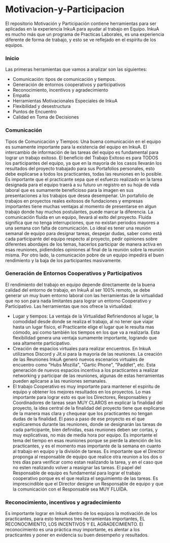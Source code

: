 # Motivacion-y-Participacion
El repositorio Motivación y Participación contiene herramientas para ser aplicadas en la experiencia InkuA para ayudar al trabajo en Equipo. InkuA es mucho más que un programa de Practicas Laborales, es una experiencia diferente de forma de trabajo, y esto se ve reflejado en el espíritu de los equipos.  
### Inicio
Las primeras herramientas que vamos a analizar son las siguientes:
* Comunicación: tipos de comunicación y tiempos. 
* Generación de entornos cooperativos y participativos 
* Reconocimiento, incentivos y agradecimiento 
* Empatia
* Herramientas Motivacionales Especiales de InkuA
* Flexibilidad y desestructura
* Puntos de Encuentro
* Calidad en Toma de Decisiones
### Comunicación
Tipos de Comunicación y Tiempos:
Una buena comunicación en el equipo es sumamente importante para la existencia del equipo en InkuA. 
El intercambio de información de las tareas del equipo es fundamental para lograr un trabajo exitoso. El beneficio del Trabajo Exitoso es para TODOS los participantes del equipo, ya que en la mayoría de los casos llevarán los resultados del proyecto trabajado para sus Portafolios personales, esto debe explicarse a todos los practicantes, todas las reuniones en lo posible. Es importante que el practicante sepa que el esfuerzo realizado en la tarea designada para el equipo traerá a su futuro un registro en su hoja de vida laboral que es sumamente beneficioso para la imagen en sus presentaciones a los trabajos que desea desempeñar. Un portafolio de trabajos en proyectos reales exitosos de fundaciones y empresas importantes tiene muchas ventajas al momento de presentarse en algun trabajo donde hay muchos postulantes, puede marcar la diferencia.
La comunicación fluída en un equipo, llevará al exito del proyecto. Fluída significa que no tenga interrupciones, que no existan periodos mayores a una semana con falta de comunicación. Lo ideal es tener una reunión semanal de equipo para designar tareas, despejar dudas, saber como está cada participante del equipo respecto al proyecto, pedir opiniones sobre diferentes abordajes de los temas, hacerlos participar de manera activa en esas reuniones, pidiendoles opiniones al final de la reunión sobre la reunión misma. Por otro lado, la comunicación pobre de un equipo impedirá el buen rendimiento y la baja de los participantes masivamente. 
### Generación de Entornos Cooperativos y Participativos
El rendimiento del trabajo en equipo depende directamente de la buena calidad del entorno de trabajo, en InkuA al ser 100% remoto, se debe generar un muy buen entorno laboral con las herramientas de la virtualidad que no son para nada limitantes para lograr un entorno Cooperativo y Participativo.
Las herramientas que nos ofrece la virtualidad:
* Lugar y tiempos: La ventaja de la Virtualidad Refiriendonos al lugar, la comodidad desde donde se realiza el trabajo, al no tener que viajar hasta un lugar físico, el Practicante elige el lugar que le resulta mas cómodo, así como también los tiempos en los que va a realizarla. Esta flexibilidad genera una ventaja sumamente importante, logrando que sea altamente participativo.
* Creación de espacios virtuales para realizar encuentros. En InkuA utilizamos Discord y Jit.si para la mayoría de las reuniones. La creación de las Reuniones InkuA generó nuevos escenarios virtuales de encuentro como "Hubs Mozilla", "Gartic Phone", "Paddlet", etc. Esta generación de nuevos espacios incentiva a los practicantes a realizar networking y participar de las reuniones, algunas de estas herramientas pueden aplicarse a las reuniones semanales. 
* El trabajo Cooperativo es muy importante para mantener el espiritu de equipo y obtener los mejores resultados en los proyectos. Lo mas importante para lograr esto es que los Directores, Responsables y Coordinadores de tareas sean MUY CLAROS en explicar la finalidad del proyecto, la idea central de la finalidad del proyecto tiene que explicarse de la manera mas clara y chequear que los practicantes no tengan dudas de la finalidad. El paso a paso de ese proyecto es el que explicaremos durante las reuniones, donde se designarán las tareas de cada participante, bien definidas, esas reuniones deben ser cortas, y muy explicativas, no más de media hora por equipo. Es importante el tema del tiempo en esas reuniones porque se pierde la atención de los practicantes, y es el momento mas importante de la semana en cuanto al trabajo en equipo y la división de tareas. Es importante que el Director proponga al responsable de equipo que realice otra reunion a los dos o tres días para verificar como estan realizando la tarea, y en el caso que no esten realizando volver a reasignar las tareas. El papel del Responsable de equipo es fundamental para lograr el trabajo cooperativo porque es el que realiza el seguimiemto de las tareas. Es imprescindible que el Director designe un Responsable de equipo y que la comunicación con el Responsable sea MUY FLUÍDA. 
### Reconocimiento, incentivos y agradecimiento
Es importante lograr en InkuA dentro de los equipos la motivación de los practicantes, para esto tenemos tres herramientas importantes, EL RECONOCIMIENTO, LOS INCENTIVOS Y EL AGRADECIMIENTO. 
El reconocimiento es una práctica muy importante, es alentar a los practicantes y poner en evidencia su buen desempeño y resultados. 

